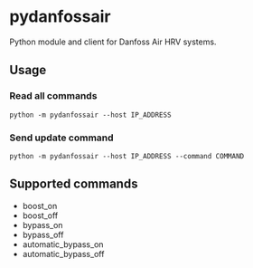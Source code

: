 # pydanfossair
Python module and client for Danfoss Air HRV systems. 

## Usage
### Read all commands
	python -m pydanfossair --host IP_ADDRESS

### Send update command
	python -m pydanfossair --host IP_ADDRESS --command COMMAND

## Supported commands
- boost_on
- boost_off
- bypass_on
- bypass_off
- automatic_bypass_on
- automatic_bypass_off
